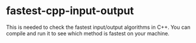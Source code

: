 # fastest-cpp-input-output
This is needed to check the fastest input/output algorithms in C++. You can compile and run it to see which method is fastest on your machine.
